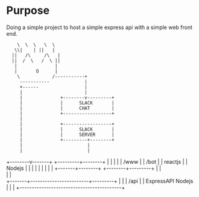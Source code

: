 # Purpose

Doing a simple project to host a simple express api with a simple web front end.

        \  \  \   \  \                      
       \\|    | ||   |                      
      ||   /\     /\   |                    
      ||  /  \   /  \ ||                    
       |              |                     
       |       O      |                     
        \            /-----------+          
         -----------             |          
         +------                 |          
         |                       |          
         |              +--------v---------+
         |              |      SLACK       |
         |              |      CHAT        |
         |              +------------------+
         |                                  
         |              +------------------+
         |              |      SLACK       |
         |              |      SERVER      |
         |              +---------+--------+
         |                        |         
         |                        |         
+--------v-------+      +---------+--------+
|                |      |                  |
|     /www       |      |     /bot         |
|     reactjs    |      |     Nodejs       |
|                |      |                  |
|                |      |                  |
+-------+--------+      +--------+---------+
        |                        |          
        |                        |          
+-------+------------------------+---------+
|                                          |
|                /api                      |
|              ExpressAPI Nodejs           |
|                                          |
+------------------------------------------+
